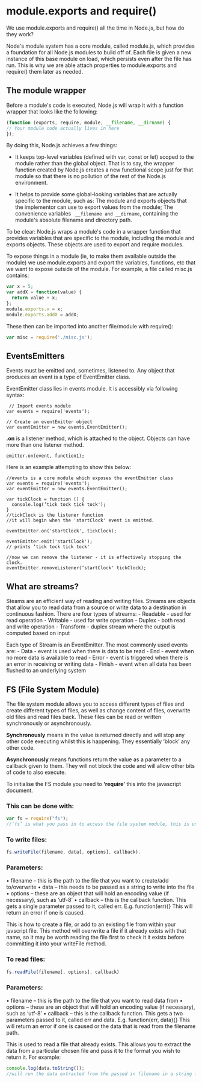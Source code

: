 # module.exports and require()

We use module.exports and require() all the time in Node.js, but how do they work?

Node's module system has a core module, called module.js, which provides a foundation for all Node.js modules to build off of. Each file is given a new instance of this base module on load, which persists even after the file has run.  This is why we are able attach properties to module.exports and require() them later as needed.

## The module wrapper
Before a module's code is executed, Node.js will wrap it with a function wrapper that looks like the following:

``` javascript
(function (exports, require, module, __filename, __dirname) {
// Your module code actually lives in here
});
```

By doing this, Node.js achieves a few things:

* It keeps top-level variables (defined with var, const or let) scoped to the module rather than the global object.  That is to say, the wrapper function created by Node.js creates a new functional scope just for that module so that there is no pollution of the rest of the Node.js environment.

* It helps to provide some global-looking variables that are actually specific to the module, such as:
The module and exports objects that the implementor can use to export values from the module;
The convenience variables ``` __filename and __dirname```, containing the module's absolute filename and directory path.

To be clear: Node.js wraps a module's code in a wrapper function that provides variables that are specific to the module, including the module and exports objects.  These objects are used to export and require modules.

To expose things in a module (ie, to make them available outside the module) we use module.exports and export the variables, functions, etc that we want to expose outside of the module.  For example, a file called misc.js contains:

```javascript
var x = 5;
var addX = function(value) {
  return value + x;
};
module.exports.x = x;
module.exports.addX = addX;
```

These then can be imported into another file/module with require():
```javascript
var misc = require('./misc.js');

```
## EventsEmitters

Events must be emitted and, sometimes, listened to. Any object that produces an event is a type of EventEmitter class.

EventEmitter class lies in events module. It is accessibly via following syntax:

```
 // Import events module
var events = require('events');

// Create an eventEmitter object
var eventEmitter = new events.EventEmitter();
```

**.on** is a listener method, which is attached to the object. Objects can have more than one listener method.

``
emitter.on(event, function1);
``

Here is an example attempting to show this below:

```
//events is a core module which exposes the eventEmitter class
var events = require('events');
var eventEmitter = new events.EventEmitter();

var tickClock = function () {
  console.log(‘tick tock tick tock');
}
//tickClock is the listener function
//it will begin when the 'startClock' event is emitted.

eventEmitter.on('startClock', tickClock);

eventEmitter.emit('startClock');
// prints ‘tick tock tick tock'

//now we can remove the listener - it is effectively stopping the clock.
eventEmitter.removeListener(‘startClock' tickClock);
```

## What are streams?

Steams are an efficient way of reading and writing files. Streams are objects that allow you to read data from a source or write data to a destination in continuous fashion. There are four types of streams:
	- Readable - used for read operation
	- Writable - used for write operation
	- Duplex - both read and write operation
	- Transform - duplex stream where the output is computed based on input

Each type of Stream is an EventEmitter. The most commonly used events are:
	- Data - event is used when there is data to be read
	- End - event when no more data is available to read
	- Error - event is triggered when there is an error in receiving or writing data
	- Finish -  event when all data has been flushed to an underlying system

## FS (File System Module)

The file system module allows you to access different types of files and create different types of files, as well as change content of files, overwrite old files and read files back. These files can be read or written synchronously or asynchronously.

**Synchronously** means in the value is returned directly and will stop any other code executing whilst this is happening. They essentially ‘block’ any  other code.

**Asynchronously** means functions return the value as a parameter to a callback given to them. They will not block the code and will allow other bits of code to also execute.

To initialise the FS module you need to **‘require’** this into the javascript document.

### This can be done with:

```javascript
var fs = require("fs");
//‘fs’ is what you pass in to access the file system module, this is understood by Node.
```

### To write files:

```javascript
fs.writeFile(filename, data[, options], callback).
```

### Parameters:

•	filename – this is the path to the file that you want to create/add to/overwrite
•	data – this needs to be passed as a string to write into the file
•	options – these are an object that will hold an encoding value (if necessary), such as ‘utf-8’
•	callback – this is the callback function. This gets a single parameter passed to it, called err. E.g. function(err){} This will return an error if one is caused.

This is how to create a file, or add to an existing file from within your javscript file. This method will overwrite a file if it already exists with that name, so it may be worth reading the file first to check it it exists before committing it into your writeFile method.

### To read files:

```javascript
fs.readFile(filename[, options], callback)
```

### Parameters:

•	filename – this is the path to the file that you want to read data from
•	options – these are an object that will hold an encoding value (if necessary), such as ‘utf-8’
•	callback – this is the callback function. This gets a two parameters passed to it, called err and data. E.g. function(err, data){} This will return an error if one is caused or the data that is read from the filename path.


This is used to read a file that already exists. This allows you to extract the data from a particular chosen file and pass it to the format you wish to return it. For example:

```javascript
console.log(data.toString());
//will run the data extracted from the passed in filename in a string format and log it to the terminal to be read.
```
